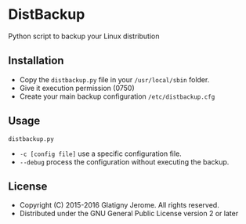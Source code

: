 # DistBackup

Python script to backup your Linux distribution

## Installation

* Copy the `distbackup.py` file in your `/usr/local/sbin` folder.
* Give it execution permission (0750)
* Create your main backup configuration `/etc/distbackup.cfg`

## Usage

`distbackup.py`
* `-c [config file]` use a specific configuration file.
* `--debug` process the configuration without executing the backup.

## License

* Copyright (C) 2015-2016 Glatigny Jerome. All rights reserved.
* Distributed under the GNU General Public License version 2 or later

